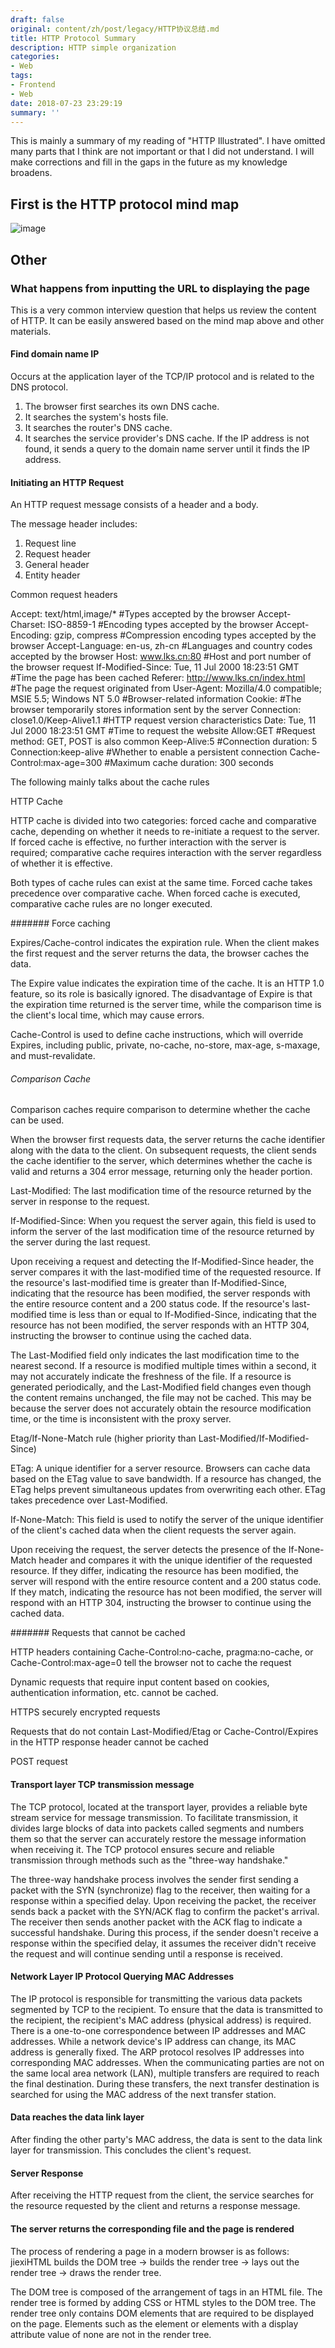 ```yaml
---
draft: false
original: content/zh/post/legacy/HTTP协议总结.md
title: HTTP Protocol Summary
description: HTTP simple organization
categories:
- Web
tags:
- Frontend
- Web
date: 2018-07-23 23:29:19
summary: ''
---
```


This is mainly a summary of my reading of "HTTP Illustrated". I have omitted many parts that I think are not important or that I did not understand. I will make corrections and fill in the gaps in the future as my knowledge broadens.

## First is the HTTP protocol mind map

![image](/images/http-protocol-summary/img1.png)

## Other

### What happens from inputting the URL to displaying the page

This is a very common interview question that helps us review the content of HTTP. It can be easily answered based on the mind map above and other materials.

#### Find domain name IP

Occurs at the application layer of the TCP/IP protocol and is related to the DNS protocol.

1. The browser first searches its own DNS cache.
2. It searches the system's hosts file.
3. It searches the router's DNS cache.
4. It searches the service provider's DNS cache. If the IP address is not found, it sends a query to the domain name server until it finds the IP address.

#### Initiating an HTTP Request
An HTTP request message consists of a header and a body.

The message header includes:
1. Request line
2. Request header
3. General header
4. Entity header

Common request headers

Accept: text/html,image/* #Types accepted by the browser
Accept-Charset: ISO-8859-1 #Encoding types accepted by the browser
Accept-Encoding: gzip, compress #Compression encoding types accepted by the browser
Accept-Language: en-us, zh-cn #Languages and country codes accepted by the browser
Host: www.lks.cn:80 #Host and port number of the browser request
If-Modified-Since: Tue, 11 Jul 2000 18:23:51 GMT #Time the page has been cached
Referer: http://www.lks.cn/index.html #The page the request originated from
User-Agent: Mozilla/4.0 compatible; MSIE 5.5; Windows NT 5.0 #Browser-related information
Cookie: #The browser temporarily stores information sent by the server
Connection: close1.0/Keep-Alive1.1 #HTTP request version characteristics
Date: Tue, 11 Jul 2000 18:23:51 GMT #Time to request the website
Allow:GET #Request method: GET, POST is also common
Keep-Alive:5 #Connection duration: 5
Connection:keep-alive #Whether to enable a persistent connection
Cache-Control:max-age=300 #Maximum cache duration: 300 seconds


The following mainly talks about the cache rules

HTTP Cache

HTTP cache is divided into two categories: forced cache and comparative cache, depending on whether it needs to re-initiate a request to the server. If forced cache is effective, no further interaction with the server is required; comparative cache requires interaction with the server regardless of whether it is effective.

Both types of cache rules can exist at the same time. Forced cache takes precedence over comparative cache. When forced cache is executed, comparative cache rules are no longer executed.

####### Force caching

Expires/Cache-control indicates the expiration rule. When the client makes the first request and the server returns the data, the browser caches the data.

The Expire value indicates the expiration time of the cache. It is an HTTP 1.0 feature, so its role is basically ignored. The disadvantage of Expire is that the expiration time returned is the server time, while the comparison time is the client's local time, which may cause errors.

Cache-Control is used to define cache instructions, which will override Expires, including public, private, no-cache, no-store, max-age, s-maxage, and must-revalidate.

###### Comparison Cache

Comparison caches require comparison to determine whether the cache can be used.

When the browser first requests data, the server returns the cache identifier along with the data to the client. On subsequent requests, the client sends the cache identifier to the server, which determines whether the cache is valid and returns a 304 error message, returning only the header portion.

Last-Modified: The last modification time of the resource returned by the server in response to the request.

If-Modified-Since: When you request the server again, this field is used to inform the server of the last modification time of the resource returned by the server during the last request.

Upon receiving a request and detecting the If-Modified-Since header, the server compares it with the last-modified time of the requested resource. If the resource's last-modified time is greater than If-Modified-Since, indicating that the resource has been modified, the server responds with the entire resource content and a 200 status code.
If the resource's last-modified time is less than or equal to If-Modified-Since, indicating that the resource has not been modified, the server responds with an HTTP 304, instructing the browser to continue using the cached data.

The Last-Modified field only indicates the last modification time to the nearest second. If a resource is modified multiple times within a second, it may not accurately indicate the freshness of the file. If a resource is generated periodically, and the Last-Modified field changes even though the content remains unchanged, the file may not be cached. This may be because the server does not accurately obtain the resource modification time, or the time is inconsistent with the proxy server.

Etag/If-None-Match rule (higher priority than Last-Modified/If-Modified-Since)

ETag: A unique identifier for a server resource. Browsers can cache data based on the ETag value to save bandwidth. If a resource has changed, the ETag helps prevent simultaneous updates from overwriting each other. ETag takes precedence over Last-Modified.

If-None-Match:
This field is used to notify the server of the unique identifier of the client's cached data when the client requests the server again.

Upon receiving the request, the server detects the presence of the If-None-Match header and compares it with the unique identifier of the requested resource.
If they differ, indicating the resource has been modified, the server will respond with the entire resource content and a 200 status code.
If they match, indicating the resource has not been modified, the server will respond with an HTTP 304, instructing the browser to continue using the cached data.

####### Requests that cannot be cached

HTTP headers containing Cache-Control:no-cache, pragma:no-cache, or Cache-Control:max-age=0 tell the browser not to cache the request

Dynamic requests that require input content based on cookies, authentication information, etc. cannot be cached.

HTTPS securely encrypted requests

Requests that do not contain Last-Modified/Etag or Cache-Control/Expires in the HTTP response header cannot be cached

POST request

#### Transport layer TCP transmission message

The TCP protocol, located at the transport layer, provides a reliable byte stream service for message transmission. To facilitate transmission, it divides large blocks of data into packets called segments and numbers them so that the server can accurately restore the message information when receiving it. The TCP protocol ensures secure and reliable transmission through methods such as the "three-way handshake."

The three-way handshake process involves the sender first sending a packet with the SYN (synchronize) flag to the receiver, then waiting for a response within a specified delay. Upon receiving the packet, the receiver sends back a packet with the SYN/ACK flag to confirm the packet's arrival. The receiver then sends another packet with the ACK flag to indicate a successful handshake. During this process, if the sender doesn't receive a response within the specified delay, it assumes the receiver didn't receive the request and will continue sending until a response is received.

#### Network Layer IP Protocol Querying MAC Addresses

The IP protocol is responsible for transmitting the various data packets segmented by TCP to the recipient. To ensure that the data is transmitted to the recipient, the recipient's MAC address (physical address) is required. There is a one-to-one correspondence between IP addresses and MAC addresses. While a network device's IP address can change, its MAC address is generally fixed. The ARP protocol resolves IP addresses into corresponding MAC addresses. When the communicating parties are not on the same local area network (LAN), multiple transfers are required to reach the final destination. During these transfers, the next transfer destination is searched for using the MAC address of the next transfer station.

#### Data reaches the data link layer

After finding the other party's MAC address, the data is sent to the data link layer for transmission. This concludes the client's request.

#### Server Response

After receiving the HTTP request from the client, the service searches for the resource requested by the client and returns a response message.

#### The server returns the corresponding file and the page is rendered

The process of rendering a page in a modern browser is as follows: jiexiHTML builds the DOM tree -> builds the render tree -> lays out the render tree -> draws the render tree.

The DOM tree is composed of the arrangement of tags in an HTML file. The render tree is formed by adding CSS or HTML styles to the DOM tree. The render tree only contains DOM elements that are required to be displayed on the page. Elements such as the <head> element or elements with a display attribute value of none are not in the render tree.

